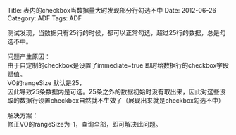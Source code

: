 Title: 表内的checkbox当数据量大时发现部分行勾选不中
Date: 2012-06-26
Category: ADF
Tags: ADF

<p>测试发现，当数据只有25行的时候，都可以正常勾选，超过25行的数据，总是勾选不中。</p>

<p>问题产生原因：<br />
由于自定制的checkbox是设置了immediate=true 即时给数据行的checkbox字段赋值。<br />
VO的rangeSize 默认是25，<br />
因此导致25条数据内是可选。25条之外的数据初始时没有取出来，因此对这些没取的数据行设置checkbox自然就不生效了（展现出来就是checkbox勾选不中）</p>

<p>解决方案：<br />
修正VO的rangeSize为-1，查询全部，即可解决此问题。</p>
